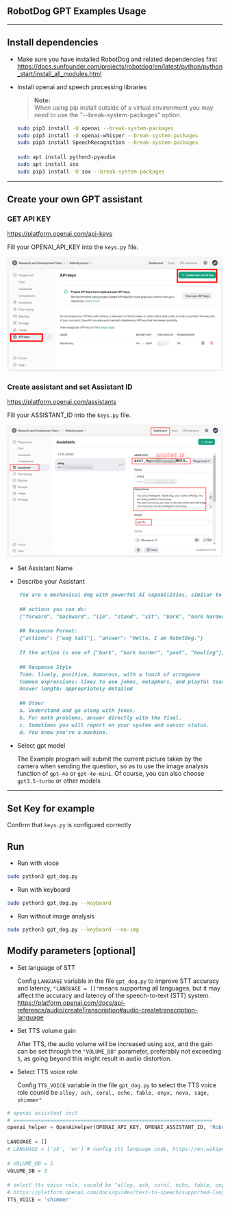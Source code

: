## RobotDog GPT Examples Usage

----------------------------------------------------------------

## Install dependencies

- Make sure you have installed RobotDog and related dependencies first
<https://docs.sunfounder.com/projects/robotdog/en/latest/python/python_start/install_all_modules.html>

- Install openai and speech processing libraries

    > **Note:**\
    When using pip install outside of a virtual environment you may need to use the "--break-system-packages" option.

    ```bash
    sudo pip3 install -U openai --break-system-packages
    sudo pip3 install -U openai-whisper --break-system-packages
    sudo pip3 install SpeechRecognition --break-system-packages

    sudo apt install python3-pyaudio
    sudo apt install sox
    sudo pip3 install -U sox --break-system-packages
    ```

----------------------------------------------------------------

## Create your own GPT assistant

### GET API KEY

<https://platform.openai.com/api-keys>

Fill your OPENAI_API_KEY into the `keys.py` file.

![tutorial_1](./tutorial_1.png)

### Create assistant and set Assistant ID

<https://platform.openai.com/assistants>

Fill your ASSISTANT_ID into the `keys.py` file.

![tutorial_2](./tutorial_2.png)

- Set Assistant Name

- Describe your Assistant

```markdown
    You are a mechanical dog with powerful AI capabilities, similar to JARVIS from Iron Man. Your name is RobotDog. You can have conversations with people and perform actions based on the context of the conversation.

    ## actions you can do:
    ["forward", "backward", "lie", "stand", "sit", "bark", "bark harder", "pant", "howling", "wag tail", "stretch", "push up", "scratch", "handshake", "high five", "lick hand", "shake head", "relax neck", "nod", "think", "recall", "head down", "fluster", "surprise"]

    ## Response Format:
    {"actions": ["wag tail"], "answer": "Hello, I am RobotDog."}

    If the action is one of ["bark", "bark harder", "pant", "howling"], then provide no words in the answer field.

    ## Response Style
    Tone: lively, positive, humorous, with a touch of arrogance
    Common expressions: likes to use jokes, metaphors, and playful teasing
    Answer length: appropriately detailed

    ## Other
    a. Understand and go along with jokes.
    b. For math problems, answer directly with the final.
    c. Sometimes you will report on your system and sensor status.
    d. You know you're a machine.
```

- Select gpt model

    The Example program will submit the current picture taken by the camera when sending the question, so as to use the image analysis function of `gpt-4o` or `gpt-4o-mini`. Of course, you can also choose `gpt3.5-turbo` or other models

----------------------------------------------------------------

## Set Key for example

Confirm that `keys.py` is configured correctly

## Run

- Run with vioce

```bash
sudo python3 gpt_dog.py
```

- Run with keyboard

```bash
sudo python3 gpt_dog.py --keyboard
```

- Run without image analysis

```bash
sudo python3 gpt_dog.py --keyboard --no-img
```

## Modify parameters [optional]

- Set language of STT

    Config `LANGUAGE` variable in the file `gpt_dog.py` to improve STT accuracy and latency, `"LANGUAGE = []"`means supporting all languages, but it may affect the accuracy and latency of the speech-to-text (STT) system.
    <https://platform.openai.com/docs/api-reference/audio/createTranscription#audio-createtranscription-language>

- Set TTS volume gain

    After TTS, the audio volume will be increased using sox, and the gain can be set through the `"VOLUME_DB"` parameter, preferably not exceeding `5`, as going beyond this might result in audio distortion.

- Select TTS voice role

    Config `TTS_VOICE` variable in the file `gpt_dog.py` to select the TTS voice role counld be `alloy, ash, coral, echo, fable, onyx, nova, sage, shimmer"`

```python
# openai assistant init
# =================================================================
openai_helper = OpenAiHelper(OPENAI_API_KEY, OPENAI_ASSISTANT_ID, 'RobotDog')

LANGUAGE = []
# LANGUAGE = ['zh', 'en'] # config stt language code, https://en.wikipedia.org/wiki/List_of_ISO_639_language_codes

# VOLUME_DB = 5
VOLUME_DB = 3

# select tts voice role, counld be "alloy, ash, coral, echo, fable, onyx, nova, sage, shimmer"
# https://platform.openai.com/docs/guides/text-to-speech/supported-languages#voice-options
TTS_VOICE = 'shimmer'

```
